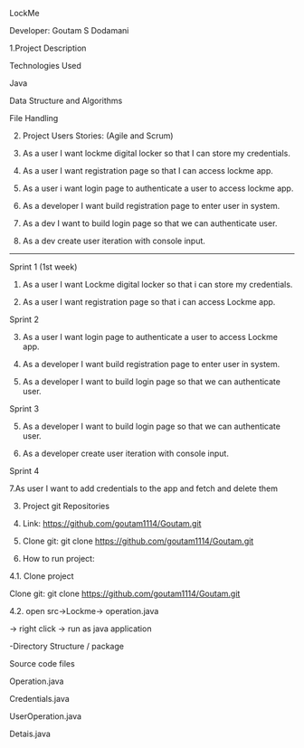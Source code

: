 LockMe

 

Developer: Goutam S Dodamani 

1.Project Description 

Technologies Used 

Java 

Data Structure and Algorithms 

File Handling 

 

 

 

 

2. Project Users Stories: (Agile and Scrum) 

 

 

 

1. As a user I want lockme digital locker so that I can store my credentials. 

2. As a user I want registration page so that I can access lockme app. 

3. As a user i want login page to authenticate a user to access lockme app. 

4. As a developer I want build registration page to enter user in system. 

5. As a dev I want to build login page so that we can authenticate user. 

6. As a dev create user iteration with console input. 

--- 

 

 

Sprint 1 (1st week) 

 

1. As a user I want Lockme digital locker so that i can store my credentials. 

2. As a user I want registration page so that i can access Lockme app. 

Sprint 2 

3. As a user I want login page to authenticate a user to access Lockme app. 

4. As a developer I want build registration page to enter user in system. 

5. As a developer I want to build login page so that we can authenticate user. 

Sprint 3 

5. As a developer I want to build login page so that we can authenticate user. 

6. As a developer create user iteration with console input. 

 

Sprint 4 

7.As user I want to add credentials to the app and fetch and delete them 

 

3. Project git Repositories  

 

1. Link: https://github.com/goutam1114/Goutam.git 

2. Clone git: git clone https://github.com/goutam1114/Goutam.git 

 

 

 

4. How to run project: 

 

4.1. Clone project 

 Clone git: git clone https://github.com/goutam1114/Goutam.git 

 

4.2. open src->Lockme-> operation.java 

-> right click -> run as java application 

 

 

-Directory Structure / package 

Source code files 

Operation.java 

Credentials.java 

UserOperation.java 

Detais.java 

 



 

 

 

 
